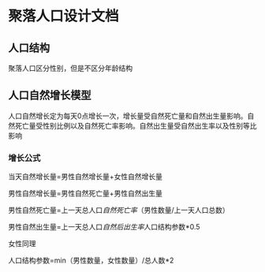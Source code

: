 ﻿# 聚落人口设计文档

## 人口结构

聚落人口区分性别，但是不区分年龄结构

## 人口自然增长模型

人口自然增长定为每天0点增长一次，增长量受自然死亡量和自然出生量影响。自然死亡量受性别比例以及自然死亡率影响。自然出生量受自然出生率以及性别等比影响

### 增长公式

当天自然增长量=男性自然增长量+女性自然增长量

男性自然增长量=男性自然死亡量+男性自然出生量

男性自然死亡量=上一天总人口*自然死亡率*（男性数量/上一天人口总数）

男性自然出生量=上一天总人口*自然后出生率*人口结构参数*0.5

女性同理

人口结构参数=min（男性数量，女性数量）/总人数*2
